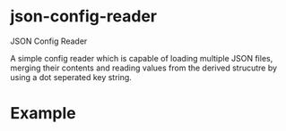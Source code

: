 # json-config-reader
JSON Config Reader

A simple config reader which is capable of loading multiple JSON files, merging their contents and reading values from the derived strucutre by using a dot seperated key string.

# Example


